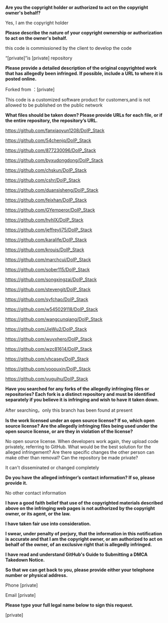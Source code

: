 **Are you the copyright holder or authorized to act on the copyright owner's behalf?**

Yes, I am the copyright holder

**Please describe the nature of your copyright ownership or authorization to act on the owner's behalf.**

this code is commissioned by the client to develop the code

“[private]”is [private] repository

**Please provide a detailed description of the original copyrighted work that has allegedly been infringed. If possible, include a URL to where it is posted online.**

Forked from ：[private]

This code is a customized software product for customers,and is not allowed to be published on the public network

**What files should be taken down? Please provide URLs for each file, or if the entire repository, the repository’s URL.**

https://github.com/fanxiaoyun1208/DoIP_Stack

https://github.com/54chenjq/DoIP_Stack

https://github.com/877230096/DoIP_Stack

https://github.com/byxudongdong/DoIP_Stack

https://github.com/chskun/DoIP_Stack

https://github.com/cshr/DoIP_Stack

https://github.com/duansisheng/DoIP_Stack

https://github.com/feixhan/DoIP_Stack

https://github.com/GYemperor/DoIP_Stack

https://github.com/hyhIX/DoIP_Stack

https://github.com/jeffreyli75/DoIP_Stack

https://github.com/karalife/DoIP_Stack

https://github.com/krouis/DoIP_Stack

https://github.com/marchcui/DoIP_Stack

https://github.com/sober115/DoIP_Stack

https://github.com/songxingzai/DoIP_Stack

https://github.com/stevengit/DoIP_Stack

https://github.com/syfchao/DoIP_Stack

https://github.com/w545029118/DoIP_Stack

https://github.com/wangcunqiang/DoIP_Stack

https://github.com/JieWu2/DoIP_Stack

https://github.com/wuyxhero/DoIP_Stack

https://github.com/wzc81614/DoIP_Stack

https://github.com/yhcasey/DoIP_Stack

https://github.com/yooouxin/DoIP_Stack

https://github.com/yuguihu/DoIP_Stack

**Have you searched for any forks of the allegedly infringing files or repositories? Each fork is a distinct repository and must be identified separately if you believe it is infringing and wish to have it taken down.**

After searching，only this branch has been found at present

**Is the work licensed under an open source license? If so, which open source license? Are the allegedly infringing files being used under the open source license, or are they in violation of the license?**

No open source license.
When developers work again, they upload code privately, referring to GitHub.
What would be the best solution for the alleged infringement? Are there specific changes the other person can make other than removal? Can the repository be made private?

It can't disseminated or changed completely

**Do you have the alleged infringer’s contact information? If so, please provide it.**

No other contact information

**I have a good faith belief that use of the copyrighted materials described above on the infringing web pages is not authorized by the copyright owner, or its agent, or the law.**

**I have taken fair use into consideration.**

**I swear, under penalty of perjury, that the information in this notification is accurate and that I am the copyright owner, or am authorized to act on behalf of the owner, of an exclusive right that is allegedly infringed.**

**I have read and understand GitHub's Guide to Submitting a DMCA Takedown Notice.**

**So that we can get back to you, please provide either your telephone number or physical address.**

Phone [private] 

Email [private] 

**Please type your full legal name below to sign this request.**

[private]
